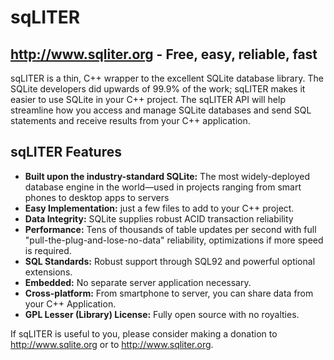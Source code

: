 # sqLITER
## http://www.sqliter.org - Free, easy, reliable, fast

sqLITER is a thin, C++ wrapper to the excellent SQLite database library.  The SQLite developers did upwards of 99.9% of the work; sqLITER makes it easier to use SQLite in your C++ project.  The sqLITER API will help streamline how you access and manage SQLite databases and send SQL statements and receive results from your C++ application.  

## sqLITER Features

* **Built upon the industry-standard SQLite:** The most widely-deployed database engine in the world—used in projects ranging from smart phones to desktop apps to servers
* **Easy Implementation:** just a few files to add to your C++ project.
* **Data Integrity:** SQLite supplies robust ACID transaction reliability
* **Performance:** Tens of thousands of table updates per second with full "pull-the-plug-and-lose-no-data" reliability, optimizations if more speed is required.
* **SQL Standards:** Robust support through SQL92 and powerful optional extensions.
* **Embedded:** No separate server application necessary.
* **Cross-platform:** From smartphone to server, you can share data from your C++ Application.
* **GPL Lesser (Library) License:** Fully open source with no royalties.

If sqLITER is useful to you, please consider making a donation to http://www.sqlite.org or to http://www.sqliter.org.